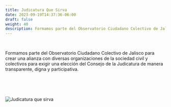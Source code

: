 ```yaml
---
title: Judicatura Que Sirva
date: 2023-09-19T14:37:36-06:00
draft: false
weight: 40
description: Formamos parte del Observatorio Ciudadano Colectivo de Jalisco, buscando una Judicatura transparente, digna y participativa
---
```

&nbsp;
<!--more-->
Formamos parte del Observatorio Ciudadano Colectivo de Jalisco para crear una alianza con diversas organizaciones de la sociedad civil y colectivos para exigir una elección del Consejo de la Judicatura de manera transparente, digna y participativa.

<img src="/trabajo/judicaturaquesirva.png" alt="Judicatura que sirva" style="margin-top: 4rem;">

